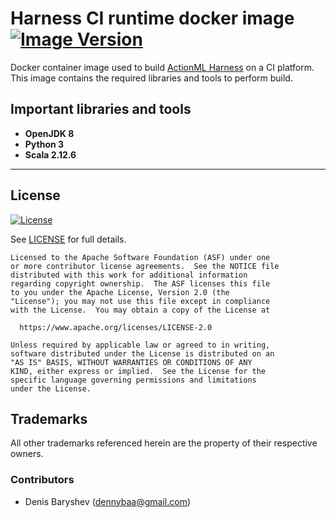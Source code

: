 # Harness CI runtime docker image [![Image Version](https://images.microbadger.com/badges/version/actionml/harness-ciruntime.svg)](https://microbadger.com/images/actionml/harness-ciruntime)

Docker container image used to build [ActionML Harness](https://github.com/actionml/harness) on a CI platform. This image contains the required libraries and tools to perform build.

## Important libraries and tools

- **OpenJDK 8**
- **Python 3**
- **Scala 2.12.6**

---

## License 

[![License](https://img.shields.io/badge/License-Apache%202.0-blue.svg)](https://opensource.org/licenses/Apache-2.0) 

See [LICENSE](http://www.apache.org/licenses/LICENSE-2.0.txt) for full details.

    Licensed to the Apache Software Foundation (ASF) under one
    or more contributor license agreements.  See the NOTICE file
    distributed with this work for additional information
    regarding copyright ownership.  The ASF licenses this file
    to you under the Apache License, Version 2.0 (the
    "License"); you may not use this file except in compliance
    with the License.  You may obtain a copy of the License at

      https://www.apache.org/licenses/LICENSE-2.0

    Unless required by applicable law or agreed to in writing,
    software distributed under the License is distributed on an
    "AS IS" BASIS, WITHOUT WARRANTIES OR CONDITIONS OF ANY
    KIND, either express or implied.  See the License for the
    specific language governing permissions and limitations
    under the License.


## Trademarks

All other trademarks referenced herein are the property of their respective owners.


### Contributors

  * Denis Baryshev (<dennybaa@gmail.com>)
